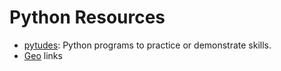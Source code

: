 # Python Resources

* [pytudes](https://github.com/norvig/pytudes): Python programs to practice or demonstrate skills.
* [Geo](./geo.md) links
